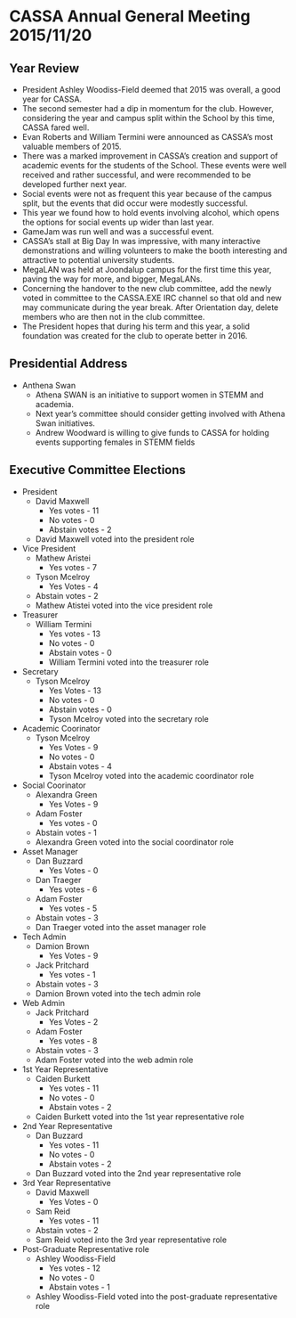 CASSA Annual General Meeting 2015/11/20
================================

Year Review
-----------
* President Ashley Woodiss-Field deemed that 2015 was overall, a good year for
CASSA.
* The second semester had a dip in momentum for the club. However, considering
the year and campus split within the School by this time, CASSA fared well.
* Evan Roberts and William Termini were announced as CASSA’s most valuable
members of 2015.
* There was a marked improvement in CASSA’s creation and support of academic
events for the students of the School. These events were well received and rather
successful, and were recommended to be developed further next year.
* Social events were not as frequent this year because of the campus split, but the
events that did occur were modestly successful.
* This year we found how to hold events involving alcohol, which opens the options
for social events up wider than last year.
* GameJam was run well and was a successful event.
* CASSA’s stall at Big Day In was impressive, with many interactive demonstrations
and willing volunteers to make the booth interesting and attractive to potential
university students.
* MegaLAN was held at Joondalup campus for the first time this year, paving the way
for more, and bigger, MegaLANs.
* Concerning the handover to the new club committee, add the newly voted in
committee to the CASSA.EXE IRC channel so that old and new may communicate
during the year break. After Orientation day, delete members who are then not in
the club committee.
* The President hopes that during his term and this year, a solid foundation was
created for the club to operate better in 2016.

Presidential Address
--------------------
* Anthena Swan
	+ Athena SWAN is an initiative to support women in STEMM and academia.
	+ Next year’s committee should consider getting involved with Athena Swan
initiatives.
	+ Andrew Woodward is willing to give funds to CASSA for holding events supporting
females in STEMM fields

Executive Committee Elections
-----------------------------
* President
    + David Maxwell
        - Yes votes - 11
        - No votes  - 0
        - Abstain votes - 2
	+ David Maxwell voted into the president role
* Vice President
	+ Mathew Aristei
		- Yes votes - 7
	+ Tyson Mcelroy
		- Yes Votes - 4
	+ Abstain votes - 2
	+ Mathew Atistei voted into the vice president role
* Treasurer
	+ William Termini
		- Yes votes - 13
		- No votes - 0
		- Abstain votes - 0
		+ William Termini voted into the treasurer role
* Secretary
	+ Tyson Mcelroy
		- Yes Votes - 13
		- No votes - 0
		- Abstain votes - 0
		+ Tyson Mcelroy voted into the secretary role
* Academic Coorinator
	+ Tyson Mcelroy
		- Yes Votes - 9
		- No votes - 0
		- Abstain votes - 4
		+ Tyson Mcelroy voted into the academic coordinator role
* Social Coorinator
	+ Alexandra Green
		- Yes Votes - 9
	+ Adam Foster
		- Yes votes - 0
	+ Abstain votes - 1
	+ Alexandra Green voted into the social coordinator role
* Asset Manager
	+ Dan Buzzard
		- Yes Votes - 0
	+ Dan Traeger
		- Yes votes - 6
	+ Adam Foster
		- Yes votes - 5
	+ Abstain votes - 3
	+ Dan Traeger voted into the asset manager role
* Tech Admin
	+ Damion Brown
		- Yes Votes - 9
	+ Jack Pritchard
		- Yes votes - 1
	+ Abstain votes - 3
	+ Damion Brown voted into the tech admin role
* Web Admin
	+ Jack Pritchard
		- Yes Votes - 2
	+ Adam Foster
		- Yes votes - 8
	+ Abstain votes - 3
	+ Adam Foster voted into the web admin role
* 1st Year Representative
    + Caiden Burkett
        - Yes votes - 11
        - No votes  - 0
        - Abstain votes - 2
	+ Caiden Burkett voted into the 1st year representative role
* 2nd Year Representative
    + Dan Buzzard
        - Yes votes - 11
        - No votes  - 0
        - Abstain votes - 2
	+ Dan Buzzard voted into the 2nd year representative role
* 3rd Year Representative
	+ David Maxwell
		- Yes Votes - 0
	+ Sam Reid
		- Yes votes - 11
	+ Abstain votes - 2
	+ Sam Reid voted into the 3rd year representative role
* Post-Graduate Representative role
    + Ashley Woodiss-Field
        - Yes votes - 12
        - No votes  - 0
        - Abstain votes - 1
	+ Ashley Woodiss-Field voted into the post-graduate representative role